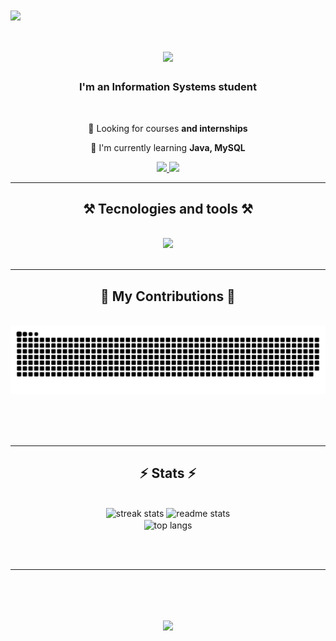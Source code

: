 <img align="center" src="https://i.pinimg.com/originals/92/88/bb/9288bbcca42064eb5083b45301ba4f95.jpg" />

<h1 align="center">
    <img src="https://readme-typing-svg.herokuapp.com?font=Fira+Code&center=true&vCenter=true&pause=1000&color=F707E2&width=435&lines=Welcome+to+my+Github+profile!;I'm+Bruna+Luiza!" />
</h1>

<h3 align="center">I'm an Information Systems student</h3>

<br/>

<div align="center">
 
 🔭 Looking for courses **and internships**
 
 🌱 I'm currently learning **Java, MySQL**

 </div>
 
<div align="center"> 
  <a href="mailto:luizabruna041@gmail.com">
    <img src="https://img.shields.io/badge/Gmail-333333?style=for-the-badge&logo=gmail&logoColor=red" />
  </a>
  <a href="www.linkedin.com/in/bruna-luiza-mathias" target="_blank">
    <img src="https://img.shields.io/badge/LinkedIn-0077B5?style=for-the-badge&logo=linkedin&logoColor=white" target="_blank" />
  </a>
</div>

 <hr/>
 
<h2 align="center">⚒️ Tecnologies and tools ⚒️</h2>
<br/>
<div align="center">
    <img src="https://skillicons.dev/icons?i=java,mysql" />
</div>

<br/>
<hr/>

<div align="center">
  <h2>🐍 My Contributions 🐍</h2>
  <br>
  <img alt="snake eating my contributions" src="https://raw.githubusercontent.com/salesp07/salesp07/output/github-contribution-grid-snake.svg" />
  
  <br/><br/><br/>
</div>

<hr/>

<h2 align="center">⚡ Stats ⚡</h2>
<br>
<div align=center>
  <img width=390 src="https://github-readme-stats.vercel.app/api?username=brmathi&count_private=true&theme=react&border_radius=1" alt="streak stats"/>
  <img width=390 src="https://github-readme-streak-stats.herokuapp.com/?user=brmathi&count_private=true&show_icons=true&theme=react&rank_icon=github&border_radius=10" alt="readme stats" />
  <br/>
  <img width=325 align="center" src="https://github-readme-stats.vercel.app/api/top-langs/?username=brmathi&hide=HTML&langs_count=8&layout=compact&theme=react&border_radius=10&size_weight=0.5&count_weight=0.5&exclude_repo=github-readme-stats" alt="top langs" />
</div>

<br/><br/>

<hr/>

<br/>

<h1 align="center">
    <img src="https://readme-typing-svg.herokuapp.com?font=Fira+Code&center=true&vCenter=true&pause=1000&color=F707E2&width=435&lines=Thank+you+for+visiting+my+profile!;Check+out+my+LinkedIn!" />
</h1>

